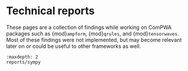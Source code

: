 # Technical reports

These pages are a collection of findings while working on ComPWA packages such
as {mod}`ampform`, {mod}`qrules`, and {mod}`tensorwaves`. Most of these
findings were not implemented, but may become relevant later on or could be
useful to other frameworks as well.

```{toctree}
:maxdepth: 2
reports/sympy
```
